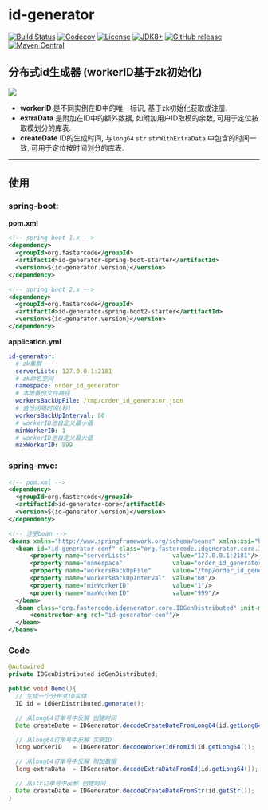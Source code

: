 # id-generator

[![Build Status](https://travis-ci.org/fastercode-org/id-generator.svg?branch=master)](https://travis-ci.org/fastercode-org/id-generator)
[![Codecov](https://codecov.io/gh/fastercode-org/id-generator/branch/master/graph/badge.svg)](https://codecov.io/gh/fastercode-org/id-generator/branch/master)
[![License](https://img.shields.io/github/license/fastercode-org/id-generator)](https://github.com/fastercode-org/id-generator/blob/master/LICENSE.txt)
[![JDK8+](https://img.shields.io/badge/JDK-8+-green.svg)](https://www.oracle.com/technetwork/java/javase/downloads/index.html)
[![GitHub release](https://img.shields.io/github/v/release/fastercode-org/id-generator)](https://github.com/fastercode-org/id-generator/releases)
[![Maven Central](https://img.shields.io/maven-central/v/org.fastercode/id-generator)](https://mvnrepository.com/search?q=id-generator&d=org.fastercode)

## 分布式id生成器 (workerID基于zk初始化)

![](https://raw.githubusercontent.com/fastercode-org/id-generator/master/id-generator.jpg)

- **workerID**   是不同实例在ID中的唯一标识, 基于zk初始化获取或注册.
- **extraData**  是附加在ID中的额外数据, 如附加用户ID取模的余数, 可用于定位按取模划分的库表.
- **createDate** ID的生成时间, 与`long64` `str` `strWithExtraData` 中包含的时间一致, 可用于定位按时间划分的库表.

---

## 使用

### spring-boot:

**pom.xml**

```xml
<!-- spring-boot 1.x -->
<dependency>
  <groupId>org.fastercode</groupId>
  <artifactId>id-generator-spring-boot-starter</artifactId>
  <version>${id-generator.version}</version>
</dependency>

<!-- spring-boot 2.x -->
<dependency>
  <groupId>org.fastercode</groupId>
  <artifactId>id-generator-spring-boot2-starter</artifactId>
  <version>${id-generator.version}</version>
</dependency>

```

**application.yml**

```yml
id-generator:
  # zk集群
  serverLists: 127.0.0.1:2181
  # zk命名空间
  namespace: order_id_generator
  # 本地备份文件路径
  workersBackUpFile: /tmp/order_id_generator.json
  # 备份间隔时间(秒)
  workersBackUpInterval: 60
  # workerID池自定义最小值
  minWorkerID: 1
  # workerID池自定义最大值
  maxWorkerID: 999
```

### spring-mvc:

```xml
<!-- pom.xml -->
<dependency>
  <groupId>org.fastercode</groupId>
  <artifactId>id-generator-core</artifactId>
  <version>${id-generator.version}</version>
</dependency>

<!-- 注册bean -->
<beans xmlns="http://www.springframework.org/schema/beans" xmlns:xsi="http://www.w3.org/2001/XMLSchema-instance" xsi:schemaLocation="http://www.springframework.org/schema/beans http://www.springframework.org/schema/beans/spring-beans-2.5.xsd">
  <bean id="id-generator-conf" class="org.fastercode.idgenerator.core.IDGenDistributedConfig">
      <property name="serverLists"            value="127.0.0.1:2181"/>
      <property name="namespace"              value="order_id_generator"/>
      <property name="workersBackUpFile"      value="/tmp/order_id_generator.json"/>
      <property name="workersBackUpInterval"  value="60"/>
      <property name="minWorkerID"            value="1"/>
      <property name="maxWorkerID"            value="999"/>
  </bean>
  <bean class="org.fastercode.idgenerator.core.IDGenDistributed" init-method="init" destroy-method="close">
      <constructor-arg ref="id-generator-conf"/>
  </bean>
</beans>
```

### Code

```java
@Autowired
private IDGenDistributed idGenDistributed;

public void Demo(){
  // 生成一个分布式ID实体
  ID id = idGenDistributed.generate();

  // 从long64订单号中反解 创建时间
  Date createDate = IDGenerator.decodeCreateDateFromLong64(id.getLong64());

  // 从long64订单号中反解 实例ID
  long workerID   = IDGenerator.decodeWorkerIdFromId(id.getLong64());

  // 从long64订单号中反解 附加数据
  long extraData  = IDGenerator.decodeExtraDataFromId(id.getLong64());

  // 从str订单号中反解 创建时间
  Date createDate = IDGenerator.decodeCreateDateFromStr(id.getStr());
}
```


